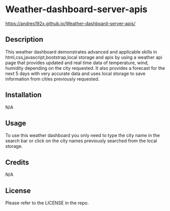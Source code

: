 # Weather-dashboard-server-apis


https://andres192x.github.io/Weather-dashboard-server-apis/

## Description

This weather dashboard demonstrates advanced and applicable skills in html,css,javascript,bootstrap,local storage and apis by using a weather api page that provides updated and real time data of temperature, wind, humidity depending on the city requested. It also provides a forecast for the next 5 days with very accurate data and uses local storage to save information from cities previously requested. 

## Installation

N/A

## Usage

To use this weather dashboard you only need to type the city name in the search bar or click on the city names previously searched from the local storage. 

## Credits

N/A

## License

Please refer to the LICENSE in the repo.